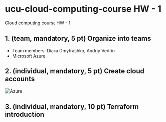# ucu-cloud-computing-course HW - 1
Cloud computing course HW - 1

## 1. (team, mandatory, 5 pt) Organize into teams
- Team members: Diana Dmytrashko, Andriy Vedilin
- Microsoft Azure

## 2. (individual, mandatory, 5 pt) Create cloud accounts
![Azure](https://raw.githubusercontent.com/flur/ucu-cloud-computing-course/sessions/1_HW/screenshots/1.png)

## 3. (individual, mandatory, 10 pt) Terraform introduction
